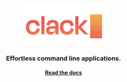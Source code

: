 <br />
<br />

<div align="center">
    <img src="/.github/assets/clack.gif?sanitize=true" alt="clack" width="240" />
</div>
<h3 align="center">Effortless command line applications.</h3>
<h4 align="center"><a href="packages/core#readme">Read the docs</a></h4>

<br />
<br />
